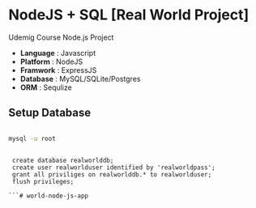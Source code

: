 # NodeJS + SQL [Real World Project]

Udemig Course Node.js Project

- **Language** : Javascript
- **Platform** : NodeJS
- **Framwork** : ExpressJS
- **Database** : MySQL/SQLite/Postgres
- **ORM**      : Sequlize

## Setup Database

```bash

mysql -u root

```
```mysql-psql

 create database realworlddb;
 create user realworlduser identified by 'realworldpass';
 grant all priviliges on realworlddb.* to realworlduser;
 flush privileges;

```# world-node-js-app
